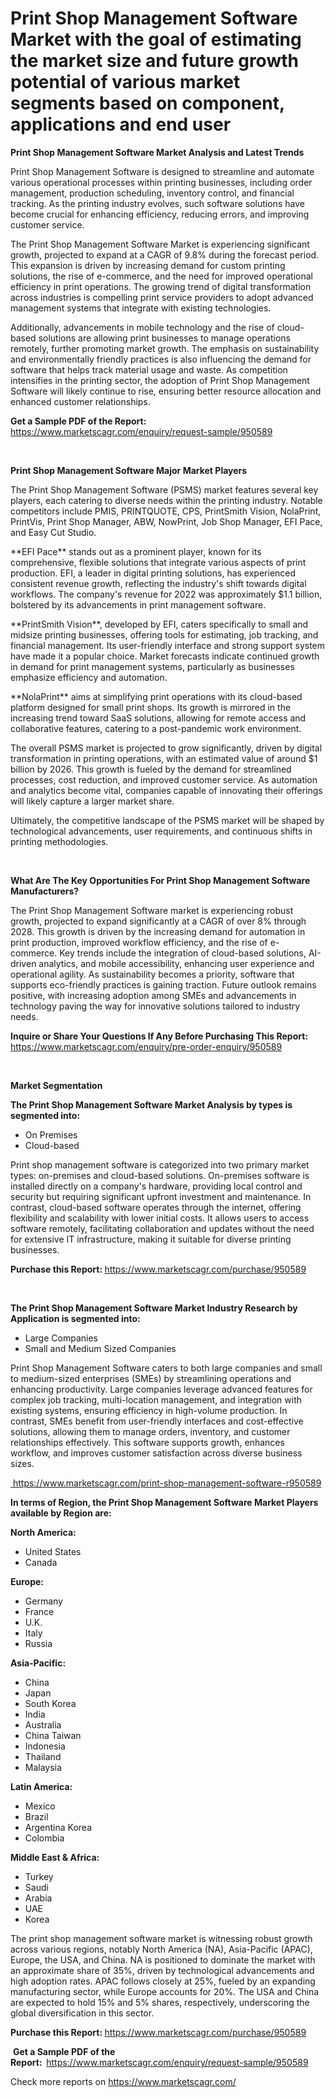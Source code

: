 <p><h1>Print Shop Management Software Market with the goal of estimating the market size and future growth potential of various market segments based on component, applications and end user</h1></p><p><strong>Print Shop Management Software Market Analysis and Latest Trends</strong></p>
<p><p>Print Shop Management Software is designed to streamline and automate various operational processes within printing businesses, including order management, production scheduling, inventory control, and financial tracking. As the printing industry evolves, such software solutions have become crucial for enhancing efficiency, reducing errors, and improving customer service.</p><p>The Print Shop Management Software Market is experiencing significant growth, projected to expand at a CAGR of 9.8% during the forecast period. This expansion is driven by increasing demand for custom printing solutions, the rise of e-commerce, and the need for improved operational efficiency in print operations. The growing trend of digital transformation across industries is compelling print service providers to adopt advanced management systems that integrate with existing technologies.</p><p>Additionally, advancements in mobile technology and the rise of cloud-based solutions are allowing print businesses to manage operations remotely, further promoting market growth. The emphasis on sustainability and environmentally friendly practices is also influencing the demand for software that helps track material usage and waste. As competition intensifies in the printing sector, the adoption of Print Shop Management Software will likely continue to rise, ensuring better resource allocation and enhanced customer relationships.</p></p>
<p><strong>Get a Sample PDF of the Report:&nbsp;</strong> <a href="https://www.marketscagr.com/enquiry/request-sample/950589?utm_campaign=3120&utm_medium=2&utm_source=Github&utm_content=ia&utm_term=06032025&utm_id=print-shop-management-software">https://www.marketscagr.com/enquiry/request-sample/950589</a></p>
<p>&nbsp;</p>
<p><strong>Print Shop Management Software Major Market Players</strong></p>
<p><p>The Print Shop Management Software (PSMS) market features several key players, each catering to diverse needs within the printing industry. Notable competitors include PMIS, PRINTQUOTE, CPS, PrintSmith Vision, NolaPrint, PrintVis, Print Shop Manager, ABW, NowPrint, Job Shop Manager, EFI Pace, and Easy Cut Studio.</p><p>**EFI Pace** stands out as a prominent player, known for its comprehensive, flexible solutions that integrate various aspects of print production. EFI, a leader in digital printing solutions, has experienced consistent revenue growth, reflecting the industry's shift towards digital workflows. The company's revenue for 2022 was approximately $1.1 billion, bolstered by its advancements in print management software.</p><p>**PrintSmith Vision**, developed by EFI, caters specifically to small and midsize printing businesses, offering tools for estimating, job tracking, and financial management. Its user-friendly interface and strong support system have made it a popular choice. Market forecasts indicate continued growth in demand for print management systems, particularly as businesses emphasize efficiency and automation.</p><p>**NolaPrint** aims at simplifying print operations with its cloud-based platform designed for small print shops. Its growth is mirrored in the increasing trend toward SaaS solutions, allowing for remote access and collaborative features, catering to a post-pandemic work environment.</p><p>The overall PSMS market is projected to grow significantly, driven by digital transformation in printing operations, with an estimated value of around $1 billion by 2026. This growth is fueled by the demand for streamlined processes, cost reduction, and improved customer service. As automation and analytics become vital, companies capable of innovating their offerings will likely capture a larger market share. </p><p>Ultimately, the competitive landscape of the PSMS market will be shaped by technological advancements, user requirements, and continuous shifts in printing methodologies.</p></p>
<p>&nbsp;</p>
<p><strong>What Are The Key Opportunities For Print Shop Management Software Manufacturers?</strong></p>
<p><p>The Print Shop Management Software market is experiencing robust growth, projected to expand significantly at a CAGR of over 8% through 2028. This growth is driven by the increasing demand for automation in print production, improved workflow efficiency, and the rise of e-commerce. Key trends include the integration of cloud-based solutions, AI-driven analytics, and mobile accessibility, enhancing user experience and operational agility. As sustainability becomes a priority, software that supports eco-friendly practices is gaining traction. Future outlook remains positive, with increasing adoption among SMEs and advancements in technology paving the way for innovative solutions tailored to industry needs.</p></p>
<p><strong>Inquire or Share Your Questions If Any Before Purchasing This Report:</strong> <a href="https://www.marketscagr.com/enquiry/pre-order-enquiry/950589?utm_campaign=3120&utm_medium=2&utm_source=Github&utm_content=ia&utm_term=06032025&utm_id=print-shop-management-software">https://www.marketscagr.com/enquiry/pre-order-enquiry/950589</a></p>
<p>&nbsp;</p>
<p><strong>Market Segmentation</strong></p>
<p><strong>The Print Shop Management Software Market Analysis by types is segmented into:</strong></p>
<p><ul><li>On Premises</li><li>Cloud-based</li></ul></p>
<p><p>Print shop management software is categorized into two primary market types: on-premises and cloud-based solutions. On-premises software is installed directly on a company's hardware, providing local control and security but requiring significant upfront investment and maintenance. In contrast, cloud-based software operates through the internet, offering flexibility and scalability with lower initial costs. It allows users to access software remotely, facilitating collaboration and updates without the need for extensive IT infrastructure, making it suitable for diverse printing businesses.</p></p>
<p><strong>Purchase this Report:&nbsp;</strong><a href="https://www.marketscagr.com/purchase/950589?utm_campaign=3120&utm_medium=2&utm_source=Github&utm_content=ia&utm_term=06032025&utm_id=print-shop-management-software">https://www.marketscagr.com/purchase/950589</a></p>
<p>&nbsp;</p>
<p><strong>The Print Shop Management Software Market Industry Research by Application is segmented into:</strong></p>
<p><ul><li>Large Companies</li><li>Small and Medium Sized Companies</li></ul></p>
<p><p>Print Shop Management Software caters to both large companies and small to medium-sized enterprises (SMEs) by streamlining operations and enhancing productivity. Large companies leverage advanced features for complex job tracking, multi-location management, and integration with existing systems, ensuring efficiency in high-volume production. In contrast, SMEs benefit from user-friendly interfaces and cost-effective solutions, allowing them to manage orders, inventory, and customer relationships effectively. This software supports growth, enhances workflow, and improves customer satisfaction across diverse business sizes.</p></p>
<p><a href="https://www.marketscagr.com/print-shop-management-software-r950589?utm_campaign=3120&utm_medium=2&utm_source=Github&utm_content=ia&utm_term=06032025&utm_id=print-shop-management-software">&nbsp;https://www.marketscagr.com/print-shop-management-software-r950589</a></p>
<p><strong>In terms of Region, the Print Shop Management Software Market Players available by Region are:</strong></p>
<p>
    <p> <strong> North America: </strong>
        <ul>
            <li>United States</li>
            <li>Canada</li>
        </ul>
        </p> 
    <p> <strong> Europe: </strong>
        <ul>
            <li>Germany</li>
            <li>France</li>
            <li>U.K.</li>
            <li>Italy</li>
            <li>Russia</li>
        </ul>
        </p> 
    <p> <strong> Asia-Pacific: </strong>
        <ul>
            <li>China</li>
            <li>Japan</li>
            <li>South Korea</li>
            <li>India</li>
            <li>Australia</li>
            <li>China Taiwan</li>
            <li>Indonesia</li>
            <li>Thailand</li>
            <li>Malaysia</li>
        </ul>
        </p> 
    <p> <strong> Latin America: </strong>
        <ul>
            <li>Mexico</li>
            <li>Brazil</li>
            <li>Argentina Korea</li>
            <li>Colombia</li>
        </ul>
        </p> 
    <p> <strong> Middle East & Africa: </strong>
        <ul>
            <li>Turkey</li>
            <li>Saudi</li>
            <li>Arabia</li>
            <li>UAE</li>
            <li>Korea</li>
        </ul>
    </p>
    </p>
<p><p>The print shop management software market is witnessing robust growth across various regions, notably North America (NA), Asia-Pacific (APAC), Europe, the USA, and China. NA is positioned to dominate the market with an approximate share of 35%, driven by technological advancements and high adoption rates. APAC follows closely at 25%, fueled by an expanding manufacturing sector, while Europe accounts for 20%. The USA and China are expected to hold 15% and 5% shares, respectively, underscoring the global diversification in this sector.</p></p>
<p><strong>Purchase this Report: </strong><a href="https://www.marketscagr.com/purchase/950589?utm_campaign=3120&utm_medium=2&utm_source=Github&utm_content=ia&utm_term=06032025&utm_id=print-shop-management-software">https://www.marketscagr.com/purchase/950589</a></p>
<p>&nbsp;<strong>Get a Sample PDF of the Report:&nbsp;&nbsp;</strong><a href="https://www.marketscagr.com/enquiry/request-sample/950589?utm_campaign=3120&utm_medium=2&utm_source=Github&utm_content=ia&utm_term=06032025&utm_id=print-shop-management-software">https://www.marketscagr.com/enquiry/request-sample/950589</a></p>
<p><strong></strong></p>
<p>Check more reports on <a href="https://www.marketscagr.com/?utm_campaign=3120&utm_medium=2&utm_source=Github&utm_content=ia&utm_term=06032025&utm_id=print-shop-management-software">https://www.marketscagr.com/</a></p>